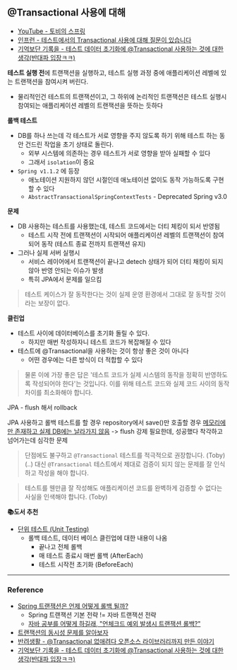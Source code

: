 

## @Transactional 사용에 대해
- [YouTube - 토비의 스프링](https://www.youtube.com/watch?v=-961J2c1YsM&list=PLv-xDnFD-nnnh1E86UATCcZm2TUePEyAu)
- [인프런 - 테스트에서의 Transactional 사용에 대해 질문이 있습니다](https://www.inflearn.com/community/questions/792383/%ED%85%8C%EC%8A%A4%ED%8A%B8%EC%97%90%EC%84%9C%EC%9D%98-transactional-%EC%82%AC%EC%9A%A9%EC%97%90-%EB%8C%80%ED%95%B4-%EC%A7%88%EB%AC%B8%EC%9D%B4-%EC%9E%88%EC%8A%B5%EB%8B%88%EB%8B%A4)
- [기억보단 기록을 - 테스트 데이터 초기화에 @Transactional 사용하는 것에 대한 생각(반대파 입장ㅋㅋ)](https://jojoldu.tistory.com/761)

**테스트 실행 전**에 트랜잭션을 실행하고, 테스트 실행 과정 중에 애플리케이션 레벨에 있는 트랜잭션을 참여시켜 버린다.
- 물리적인건 테스트의 트랜잭션이고, 그 하위에 논리적인 트랜잭션은 테스트 실행시 참여되는 애플리케이션 레벨의 트랜잭션을 뜻하는 듯하다

**롤백 테스트**
- DB를 하나 쓰는데 각 테스트가 서로 영향을 주지 않도록 하기 위해 테스트 하는 동안 건드린 작업을 초기 상태로 돌린다.
	- 외부 시스템에 의존하는 경우 테스트가 서로 영향을 받아 실패할 수 있다
	- 그래서 `isolation`이 중요
- `Spring v1.1.2` 에 등장
	- 애노테이션 지원하지 않던 시절인데 애노테이션 없이도 동작 가능하도록 구현할 수 있다
	- `AbstractTransactionalSpringContextTests` - Deprecated Spring v3.0

**문제**
- DB 사용하는 테스트를 사용했는데, 테스트 코드에서는 더티 체킹이 되서 반영됨
	- 테스트 시작 전에 트랜잭션이 시작되어 애플리케이션 레벨의 트랜잭션이 참여되어 동작 (테스트 종료 전까지 트랜잭션 유지)
- 그러나 실제 서버 실행시 
	- 서비스 레이어에서 트랜잭션이 끝나고 detech 상태가 되어 더티 채킹이 되지 않아 반영 안되는 이슈가 발생
	- 특히 JPA에서 문제를 일으킴

> 테스트 케이스가 잘 동작한다는 것이 실제 운영 환경에서 그대로 잘 동작할 것이라는 보장이 없다. 


**클린업**
- 테스트 사이에 데이터베이스를 초기화 돌릴 수 있다.
	- 하지만 매번 작성하자니 테스트 코드가 복잡해질 수 있다
- 테스트에 @Transactional을 사용하는 것이 항상 좋은 것이 아니다
	- 어떤 경우에는 다른 방식이 더 적합할 수 있다

> 물론 이에 가장 좋은 답은 '테스트 코드가 실제 시스템의 동작을 정확히 반영하도록 작성되어야 한다'는 것입니다. 이를 위해 테스트 코드와 실제 코드 사이의 동작 차이를 최소화해야 합니다.

JPA - flush 해서 rollback 

JPA 사용하고 롤백 테스트를 할 경우 repository에서 save()만 호출할 경우 <u>메모리에만 존재하고 실제 DB에는 날라가지 않음</u> -> flush 강제 필요한데, 성공했다 착각하고 넘어가는데 심각한 문제

> 단점에도 불구하고 `@Transactional` 테스트를 적극적으로 권장합니다. (Toby) 
> (..) 대신 `@Transactional` 테스트에서 제대로 검증이 되지 않는 문제를 잘 인식하고 작성을 해야 합니다. 

> 테스트를 웬만큼 잘 작성해도 애플리케이션 코드를 완벽하게 검증할 수 없다는 사실을 인색해야 합니다. (Toby)


**📚도서 추천**
- [단위 테스트 (Unit Testing)](https://www.yes24.com/Product/Goods/104084175)
	- 롤백 테스트, 데이터 베이스 클린업에 대한 내용이 나옴
		- 끝나고 전체 롤백
		- 매 테스트 종료시 매번 롤백 (AfterEach)
		- 테스트 시작전 초기화 (BeforeEach)


---
### Reference
- [Spring 트랜잭션은 언제 어떻게 롤백 될까?](https://dkswnkk.tistory.com/760)
	- Spring 트랜잭션 기본 전략 != 자바 트랜잭션 전략
	- [자바 공부를 어떻게 하길래, "언체크드 예외 발생시 트랜잭션 롤백?"](https://www.youtube.com/watch?v=_WkMhytqoCc)
- [트랜잭션의 동시성 문제를 알아보자](https://velog.io/@jeong_hun_hui/트랜잭션의-동시성-문제를-알아보자)
- [반려생활 - @Transactional 없애려다 오픈소스 라이브러리까지 만든 이야기](https://blog.ban-life.com/transactional-%EC%97%86%EC%95%A0%EB%A0%A4%EB%8B%A4-%EC%98%A4%ED%94%88%EC%86%8C%EC%8A%A4-%EB%9D%BC%EC%9D%B4%EB%B8%8C%EB%9F%AC%EB%A6%AC%EA%B9%8C%EC%A7%80-%EB%A7%8C%EB%93%A0-%EC%9D%B4%EC%95%BC%EA%B8%B0-5426116036bb?gi=2012e27261d9)
- [기억보단 기록을 - 테스트 데이터 초기화에 @Transactional 사용하는 것에 대한 생각(반대파 입장ㅋㅋ)](https://jojoldu.tistory.com/761)






